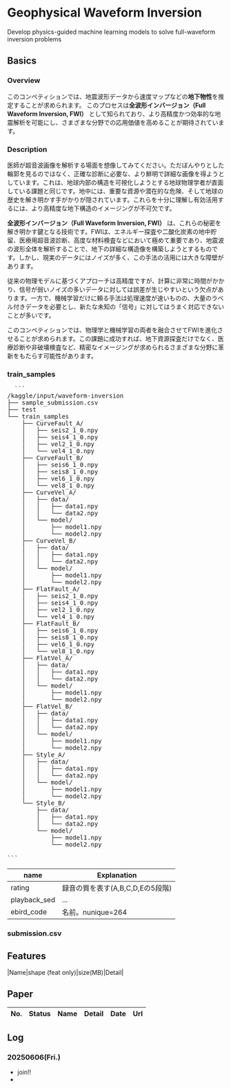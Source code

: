 # Geophysical Waveform Inversion
Develop physics-guided machine learning models to solve full-waveform inversion problems

## Basics
### Overview
このコンペティションでは、地震波形データから速度マップなどの**地下物性**を推定することが求められます。
このプロセスは**全波形インバージョン（Full Waveform Inversion, FWI）** として知られており、より高精度かつ効率的な地震解析を可能にし、さまざまな分野での応用価値を高めることが期待されています。


### Description
医師が超音波画像を解析する場面を想像してみてください。ただぼんやりとした輪郭を見るのではなく、正確な診断に必要な、より鮮明で詳細な画像を得ようとしています。これは、地球内部の構造を可視化しようとする地球物理学者が直面している課題と同じです。地中には、重要な資源や潜在的な危険、そして地球の歴史を解き明かす手がかりが隠されています。これらを十分に理解し有効活用するには、より高精度な地下構造のイメージングが不可欠です。

**全波形インバージョン（Full Waveform Inversion, FWI）** は、これらの秘密を解き明かす鍵となる技術です。FWIは、エネルギー探査や二酸化炭素の地中貯留、医療用超音波診断、高度な材料検査などにおいて極めて重要であり、地震波の波形全体を解析することで、地下の詳細な構造像を構築しようとするものです。しかし、現実のデータにはノイズが多く、この手法の活用には大きな障壁があります。

従来の物理モデルに基づくアプローチは高精度ですが、計算に非常に時間がかかり、信号が弱いノイズの多いデータに対しては誤差が生じやすいという欠点があります。一方で、機械学習だけに頼る手法は処理速度が速いものの、大量のラベル付きデータを必要とし、新たな未知の「信号」に対してはうまく対応できないことが多いです。

このコンペティションでは、物理学と機械学習の両者を融合させてFWIを進化させることが求められます。この課題に成功すれば、地下資源探査だけでなく、医療診断や非破壊検査など、精密なイメージングが求められるさまざまな分野に革新をもたらす可能性があります。

### train_samples
<pre>
  ```
/kaggle/input/waveform-inversion
├── sample_submission.csv
├── test
└── train_samples
    ├── CurveFault_A/
    │   ├── seis2_1_0.npy
    │   ├── seis4_1_0.npy
    │   ├── vel2_1_0.npy
    │   └── vel4_1_0.npy
    ├── CurveFault_B/
    │   ├── seis6_1_0.npy
    │   ├── seis8_1_0.npy
    │   ├── vel6_1_0.npy
    │   └── vel8_1_0.npy
    ├── CurveVel_A/
    │   ├── data/
    │   │   ├── data1.npy
    │   │   └── data2.npy
    │   └── model/
    │       ├── model1.npy
    │       └── model2.npy
    ├── CurveVel_B/
    │   ├── data/
    │   │   ├── data1.npy
    │   │   └── data2.npy
    │   └── model/
    │       ├── model1.npy
    │       └── model2.npy
    ├── FlatFault_A/
    │   ├── seis2_1_0.npy
    │   ├── seis4_1_0.npy
    │   ├── vel2_1_0.npy
    │   └── vel4_1_0.npy
    ├── FlatFault_B/
    │   ├── seis6_1_0.npy
    │   ├── seis8_1_0.npy
    │   ├── vel6_1_0.npy
    │   └── vel8_1_0.npy
    ├── FlatVel_A/
    │   ├── data/
    │   │   ├── data1.npy
    │   │   └── data2.npy
    │   └── model/
    │       ├── model1.npy
    │       └── model2.npy
    ├── FlatVel_B/
    │   ├── data/
    │   │   ├── data1.npy
    │   │   └── data2.npy
    │   └── model/
    │       ├── model1.npy
    │       └── model2.npy
    ├── Style_A/
    │   ├── data/
    │   │   ├── data1.npy
    │   │   └── data2.npy
    │   └── model/
    │       ├── model1.npy
    │       └── model2.npy
    └── Style_B/
        ├── data/
        │   ├── data1.npy
        │   └── data2.npy
        └── model/
            ├── model1.npy
            └── model2.npy

```
</pre>

|name|Explanation|
|----|----|
|rating|録音の質を表す(A,B,C,D,Eの5段階)|
|playback_sed|...|
|ebird_code|名前。nunique=264|

### submission.csv 

## Features
|Name|shape (feat only)|size(MB)|Detail|

## Paper
|No.|Status|Name|Detail|Date|Url|
|---|---|---|---|---|---|


## Log
### 20250606(Fri.)
- join!!
- 
